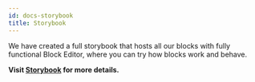 ```yaml
---
id: docs-storybook
title: Storybook
---
```


We have created a full storybook that hosts all our blocks with fully functional Block Editor, where you can try how blocks work and behave.

**Visit [Storybook](/eightshift-docs/storybook) for more details.**
